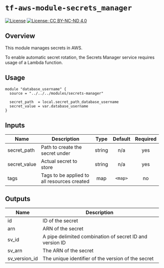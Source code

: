 # `tf-aws-module-secrets_manager`

[![License](https://img.shields.io/badge/License-Apache_2.0-blue.svg)](https://opensource.org/licenses/Apache-2.0)
[![License: CC BY-NC-ND 4.0](https://img.shields.io/badge/License-CC_BY--NC--ND_4.0-lightgrey.svg)](https://creativecommons.org/licenses/by-nc-nd/4.0/)

## Overview

This module manages secrets in AWS.

To enable automatic secret rotation, the Secrets Manager service requires usage of a Lambda function.

## Usage

```golang
module "database_username" {
  source = "../../../modules/secrets-manager"

  secret_path  = local.secret_path_database_username
  secret_value = var.database_username
}
```

## Inputs

| Name         | Description                                 |  Type  | Default | Required |
| ------------ | ------------------------------------------- | :----: | :-----: | :------: |
| secret_path  | Path to create the secret under             | string |   n/a   |   yes    |
| secret_value | Actual secret to store                      | string |   n/a   |   yes    |
| tags         | Tags to be applied to all resources created |  map   | `<map>` |    no    |

## Outputs

| Name          | Description                                              |
| ------------- | -------------------------------------------------------- |
| id            | ID of the secret                                         |
| arn           | ARN of the secret                                        |
| sv_id         | A pipe delimited combination of secret ID and version ID |
| sv_arn        | The ARN of the secret                                    |
| sv_version_id | The unique identifier of the version of the secret       |
